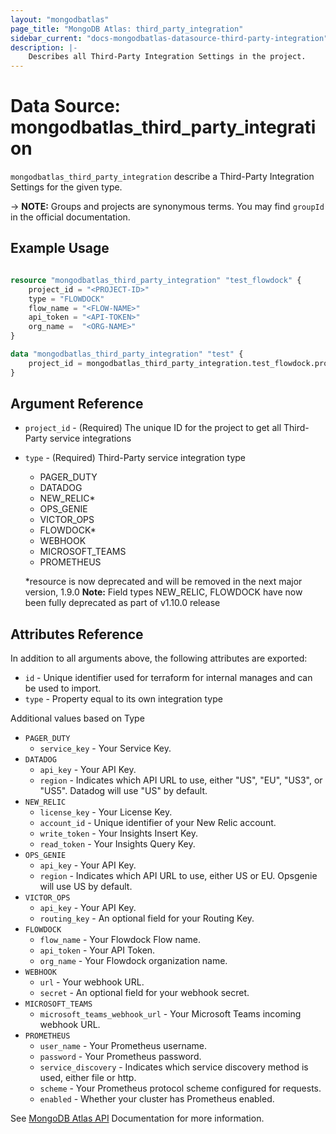 ```yaml
---
layout: "mongodbatlas"
page_title: "MongoDB Atlas: third_party_integration"
sidebar_current: "docs-mongodbatlas-datasource-third-party-integration"
description: |-
    Describes all Third-Party Integration Settings in the project.
---
```


# Data Source: mongodbatlas_third_party_integration

`mongodbatlas_third_party_integration` describe a Third-Party Integration Settings for the given type.

-> **NOTE:** Groups and projects are synonymous terms. You may find `groupId` in the official documentation.

## Example Usage

```terraform

resource "mongodbatlas_third_party_integration" "test_flowdock" {
	project_id = "<PROJECT-ID>"
	type = "FLOWDOCK"
	flow_name = "<FLOW-NAME>"
	api_token = "<API-TOKEN>"
	org_name =  "<ORG-NAME>"
}

data "mongodbatlas_third_party_integration" "test" {
	project_id = mongodbatlas_third_party_integration.test_flowdock.project_id
}
```

## Argument Reference

* `project_id` - (Required) The unique ID for the project to get all Third-Party service integrations
* `type`       - (Required) Third-Party service integration type
     * PAGER_DUTY
     * DATADOG
     * NEW_RELIC*
     * OPS_GENIE
     * VICTOR_OPS
     * FLOWDOCK*
     * WEBHOOK
     * MICROSOFT_TEAMS
     * PROMETHEUS

     *resource is now deprecated and will be removed in the next major version, 1.9.0
 **Note:** Field types NEW_RELIC, FLOWDOCK have now been fully deprecated as part of v1.10.0 release

## Attributes Reference

In addition to all arguments above, the following attributes are exported:

* `id` - Unique identifier used for terraform for internal manages and can be used to import.
* `type` -  Property equal to its own integration type

Additional values based on Type

* `PAGER_DUTY`
  * `service_key` - Your Service Key.
* `DATADOG`
  * `api_key` - Your API Key.
  * `region` - Indicates which API URL to use, either "US", "EU", "US3", or "US5". Datadog will use "US" by default.    
* `NEW_RELIC`
  * `license_key` - Your License Key.
  * `account_id`  - Unique identifier of your New Relic account.
  * `write_token` - Your Insights Insert Key.
  * `read_token`  - Your Insights Query Key.
* `OPS_GENIE`
  * `api_key` - Your API Key.
  * `region` -  Indicates which API URL to use, either US or EU. Opsgenie will use US by default.
* `VICTOR_OPS`
  * `api_key` - 	Your API Key.
  * `routing_key` - An optional field for your Routing Key.
* `FLOWDOCK`
  * `flow_name` - Your Flowdock Flow name.
  * `api_token` - Your API Token.
  * `org_name` - Your Flowdock organization name.
* `WEBHOOK`
  * `url` - Your webhook URL.
  * `secret` - An optional field for your webhook secret.
* `MICROSOFT_TEAMS`
  * `microsoft_teams_webhook_url` -  Your Microsoft Teams incoming webhook URL.
* `PROMETHEUS`
  * `user_name` - Your Prometheus username.
  * `password` - Your Prometheus password.
  * `service_discovery` - Indicates which service discovery method is used, either file or http.
  * `scheme` - Your Prometheus protocol scheme configured for requests.
  * `enabled` - Whether your cluster has Prometheus enabled.

See [MongoDB Atlas API](https://www.mongodb.com/docs/atlas/reference/api-resources-spec/v2/#tag/Third-Party-Integrations/operation/createThirdPartyIntegration) Documentation for more information.
